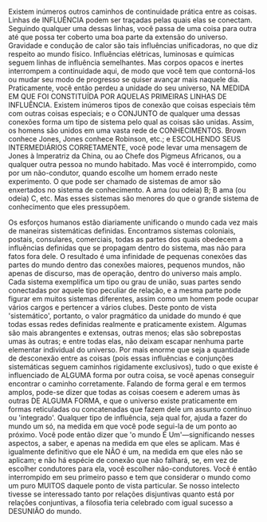 Existem inúmeros outros caminhos de continuidade prática entre as coisas. Linhas de INFLUÊNCIA podem ser traçadas pelas quais elas se conectam. Seguindo qualquer uma dessas linhas, você passa de uma coisa para outra até que possa ter coberto uma boa parte da extensão do universo. Gravidade e condução de calor são tais influências unificadoras, no que diz respeito ao mundo físico. Influências elétricas, luminosas e químicas seguem linhas de influência semelhantes. Mas corpos opacos e inertes interrompem a continuidade aqui, de modo que você tem que contorná-los ou mudar seu modo de progresso se quiser avançar mais naquele dia. Praticamente, você então perdeu a unidade do seu universo, NA MEDIDA EM QUE FOI CONSTITUÍDA POR AQUELAS PRIMEIRAS LINHAS DE INFLUÊNCIA. Existem inúmeros tipos de conexão que coisas especiais têm com outras coisas especiais; e o CONJUNTO de qualquer uma dessas conexões forma um tipo de sistema pelo qual as coisas são unidas. Assim, os homens são unidos em uma vasta rede de CONHECIMENTOS. Brown conhece Jones, Jones conhece Robinson, etc.; e ESCOLHENDO SEUS INTERMEDIÁRIOS CORRETAMENTE, você pode levar uma mensagem de Jones à Imperatriz da China, ou ao Chefe dos Pigmeus Africanos, ou a qualquer outra pessoa no mundo habitado. Mas você é interrompido, como por um não-condutor, quando escolhe um homem errado neste experimento. O que pode ser chamado de sistemas de amor são enxertados no sistema de conhecimento. A ama (ou odeia) B; B ama (ou odeia) C, etc. Mas esses sistemas são menores do que o grande sistema de conhecimento que eles pressupõem.

Os esforços humanos estão diariamente unificando o mundo cada vez mais de maneiras sistemáticas definidas. Encontramos sistemas coloniais, postais, consulares, comerciais, todas as partes dos quais obedecem a influências definidas que se propagam dentro do sistema, mas não para fatos fora dele. O resultado é uma infinidade de pequenas conexões das partes do mundo dentro das conexões maiores, pequenos mundos, não apenas de discurso, mas de operação, dentro do universo mais amplo. Cada sistema exemplifica um tipo ou grau de união, suas partes sendo conectadas por aquele tipo peculiar de relação, e a mesma parte pode figurar em muitos sistemas diferentes, assim como um homem pode ocupar vários cargos e pertencer a vários clubes. Deste ponto de vista 'sistemático', portanto, o valor pragmático da unidade do mundo é que todas essas redes definidas realmente e praticamente existem. Algumas são mais abrangentes e extensas, outras menos; elas são sobrepostas umas às outras; e entre todas elas, não deixam escapar nenhuma parte elementar individual do universo. Por mais enorme que seja a quantidade de desconexão entre as coisas (pois essas influências e conjunções sistemáticas seguem caminhos rigidamente exclusivos), tudo o que existe é influenciado de ALGUMA forma por outra coisa, se você apenas conseguir encontrar o caminho corretamente. Falando de forma geral e em termos amplos, pode-se dizer que todas as coisas coesem e aderem umas às outras DE ALGUMA FORMA, e que o universo existe praticamente em formas reticuladas ou concatenadas que fazem dele um assunto contínuo ou 'integrado'. Qualquer tipo de influência, seja qual for, ajuda a fazer do mundo um só, na medida em que você pode segui-la de um ponto ao próximo. Você pode então dizer que 'o mundo É Um'—significando nesses aspectos, a saber, e apenas na medida em que eles se aplicam. Mas é igualmente definitivo que ele NÃO é um, na medida em que eles não se aplicam; e não há espécie de conexão que não falhará, se, em vez de escolher condutores para ela, você escolher não-condutores. Você é então interrompido em seu primeiro passo e tem que considerar o mundo como um puro MUITOS daquele ponto de vista particular. Se nosso intelecto tivesse se interessado tanto por relações disjuntivas quanto está por relações conjuntivas, a filosofia teria celebrado com igual sucesso a DESUNIÃO do mundo.